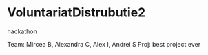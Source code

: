 # VoluntariatDistrubutie2
hackathon

Team: Mircea B, Alexandra C, Alex I, Andrei S
Proj: best project ever